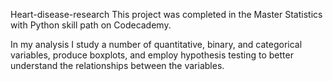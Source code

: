 Heart-disease-research
This project was completed in the Master Statistics with Python skill path on Codecademy.

In my analysis I study a number of quantitative, binary, and categorical variables, produce boxplots, and employ hypothesis testing to better understand the relationships between the variables.
